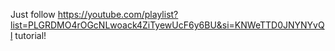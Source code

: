 Just follow https://youtube.com/playlist?list=PLGRDMO4rOGcNLwoack4ZiTyewUcF6y6BU&si=KNWeTTD0JNYNYvQl tutorial!
